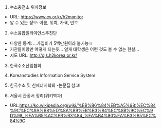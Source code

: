 1. 수소충전소 위치정보
- URL: https://www.ev.or.kr/h2monitor
- 알 수 있는 정보: 이름, 위치, 가격, 번호

2. 수소융합얼라이언스추진단
- 다양한 통계: …가입비가 5백만원이라 불가능ㅠ
- 기관들이랑만 어떻게 되는듯… 일개 대학생은 어떤 것도 볼 수 없는 현실…
- 지도 URL: http://gis.h2korea.or.kr/

3. 한국수소산업협회

4. Koreanstudies Information Service System

5. 한국수소 및 신에너지학회
-논문집 참고!

6. 서울시 관공서 정리(위키백과)
- URL:https://ko.wikipedia.org/wiki/%EB%B6%84%EB%A5%98:%EC%84%9C%EC%9A%B8%ED%8A%B9%EB%B3%84%EC%8B%9C%EC%9D%98_%EA%B5%AC%EB%B3%84_%EA%B4%80%EA%B3%B5%EC%84%9C

